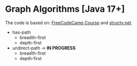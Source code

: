 # Graph Algorithms [Java 17+]

The code is based on: [FreeCodeCamp Course](https://www.youtube.com/watch?v=tWVWeAqZ0WU&ab_channel=freeCodeCamp.org) and [structy.net](https://structy.net/).

* has-path
    * breadth-first
    * depth-first
* undirect-path -> **IN PROGRESS**
    * breadth-first
    * depth-first
